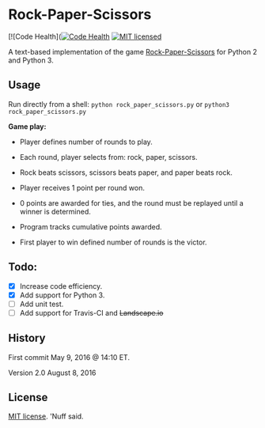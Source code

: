 # Rock-Paper-Scissors

[![Code Health]([![Code Health](https://landscape.io/github/marshki/rock_paper_scissors/master/landscape.svg?style=flat)](https://landscape.io/github/marshki/rock_paper_scissors/master)
[![MIT licensed](https://img.shields.io/badge/license-MIT-blue.svg)](https://raw.githubusercontent.com/hyperium/hyper/master/LICENSE)

A text-based implementation of the game [Rock-Paper-Scissors](https://en.wikipedia.org/wiki/Rock%E2%80%93paper%E2%80%93scissors) for Python 2 and Python 3.


## Usage

Run directly from a shell:
`python rock_paper_scissors.py` or `python3 rock_paper_scissors.py`

**Game play:**

* Player defines number of rounds to play.

* Each round, player selects from: rock, paper, scissors.

* Rock beats scissors, scissors beats paper, and paper beats rock.

* Player receives 1 point per round won.

* 0 points are awarded for ties, and the round must be replayed until a winner is determined.

* Program tracks cumulative points awarded.

* First player to win defined number of rounds is the victor.   

## Todo:
- [x] Increase code efficiency.
- [x] Add support for Python 3.  
- [ ] Add unit test.
- [ ] Add support for Travis-CI and ~~Landscape.io~~

## History
First commit May 9, 2016 @ 14:10 ET.

Version 2.0 August 8, 2016

## License
[MIT license](https://opensource.org/licenses/MIT). 'Nuff said.
